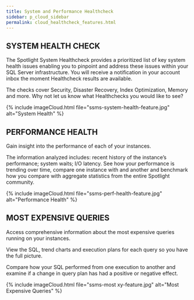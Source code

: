 ```yaml
---
title: System and Performance Healthcheck
sidebar: p_cloud_sidebar
permalink: cloud_healthcheck_features.html
---
```






## SYSTEM HEALTH CHECK
The Spotlight System Healthcheck provides a prioritized list of key system health issues enabling you to pinpoint and address these issues within your SQL Server infrastructure. You will receive a notification in your account inbox the moment Healthcheck results are available.

The checks cover Security, Disaster Recovery, Index Optimization, Memory and more. Why not let us know what Healthchecks you would like to see?

{% include imageCloud.html file="ssms-system-health-feature.jpg" alt="System Health" %}


## PERFORMANCE HEALTH
Gain insight into the performance of each of your instances.

The information analyzed includes: recent history of the instance’s performance; system waits; I/O latency. See how your performance is trending over time, compare one instance with and another and benchmark how you compare with aggregate statistics from the entire Spotlight community.

{% include imageCloud.html file="ssms-perf-health-feature.jpg" alt="Performance Health" %}

## MOST EXPENSIVE QUERIES
Access comprehensive information about the most expensive queries running on your instances.

View the SQL, trend charts and execution plans for each query so you have the full picture.

Compare how your SQL performed from one execution to another and examine if a change in query plan has had a positive or negative effect.

{% include imageCloud.html file="ssms-most xy-feature.jpg" alt="Most Expensive Queries" %}
